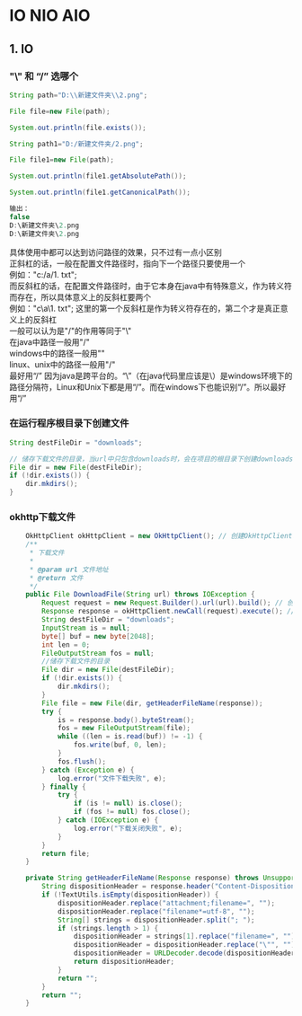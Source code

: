 # IO NIO AIO

## 1. IO

### "\\" 和 “/” 选哪个

``` java
String path="D:\\新建文件夹\\2.png";

File file=new File(path);

System.out.println(file.exists());

String path1="D:/新建文件夹/2.png";

File file1=new File(path);

System.out.println(file1.getAbsolutePath());

System.out.println(file1.getCanonicalPath());

输出：
false
D:\新建文件夹\2.png
D:\新建文件夹\2.png
```

具体使用中都可以达到访问路径的效果，只不过有一点小区别  
正斜杠的话，一般在配置文件路径时，指向下一个路径只要使用一个  
例如："c:/a/1. txt";  
而反斜杠的话，在配置文件路径时，由于它本身在java中有特殊意义，作为转义符而存在，所以具体意义上的反斜杠要两个  
例如："c\\a\\1. txt"; 这里的第一个反斜杠是作为转义符存在的，第二个才是真正意义上的反斜杠  
一般可以认为是"/"的作用等同于"\\"  
在java中路径一般用"/"  
windows中的路径一般用"\"  
linux、unix中的路径一般用"/"  
最好用“/”  因为java是跨平台的。“\”（在java代码里应该是\\）是windows环境下的路径分隔符，Linux和Unix下都是用“/”。而在windows下也能识别“/”。所以最好用“/”  

### 在运行程序根目录下创建文件

``` java
String destFileDir = "downloads";

// 储存下载文件的目录，当url中只包含downloads时，会在项目的根目录下创建downloads文件夹
File dir = new File(destFileDir);
if (!dir.exists()) {
    dir.mkdirs();
}
```

### okhttp下载文件

``` java
    OkHttpClient okHttpClient = new OkHttpClient(); // 创建OkHttpClient对象
    /**
     * 下载文件
     *
     * @param url 文件地址
     * @return 文件
     */
    public File DownloadFile(String url) throws IOException {
        Request request = new Request.Builder().url(url).build(); // 创建一个请求
        Response response = okHttpClient.newCall(request).execute(); // 返回实体
        String destFileDir = "downloads";
        InputStream is = null;
        byte[] buf = new byte[2048];
        int len = 0;
        FileOutputStream fos = null;
        //储存下载文件的目录
        File dir = new File(destFileDir);
        if (!dir.exists()) {
            dir.mkdirs();
        }
        File file = new File(dir, getHeaderFileName(response));
        try {
            is = response.body().byteStream();
            fos = new FileOutputStream(file);
            while ((len = is.read(buf)) != -1) {
                fos.write(buf, 0, len);
            }
            fos.flush();
        } catch (Exception e) {
            log.error("文件下载失败", e);
        } finally {
            try {
                if (is != null) is.close();
                if (fos != null) fos.close();
            } catch (IOException e) {
                log.error("下载关闭失败", e);
            }
        }
        return file;
    }

    private String getHeaderFileName(Response response) throws UnsupportedEncodingException {
        String dispositionHeader = response.header("Content-Disposition");
        if (!TextUtils.isEmpty(dispositionHeader)) {
            dispositionHeader.replace("attachment;filename=", "");
            dispositionHeader.replace("filename*=utf-8", "");
            String[] strings = dispositionHeader.split("; ");
            if (strings.length > 1) {
                dispositionHeader = strings[1].replace("filename=", "");
                dispositionHeader = dispositionHeader.replace("\"", "");
                dispositionHeader = URLDecoder.decode(dispositionHeader, "utf-8");
                return dispositionHeader;
            }
            return "";
        }
        return "";
    }
```
